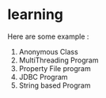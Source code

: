 # learning
Here are some example :
1. Anonymous Class
2. MultiThreading Program
3. Property File program
4. JDBC Program
5. String based Program
